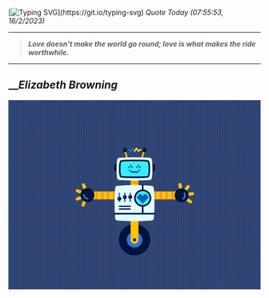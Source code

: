 [![Typing SVG](https://readme-typing-svg.herokuapp.com?font=Press+Start+2P&color=C2F784&size=35&width=900&height=100&lines=Hello+World%2C+I'm+Hung+!)](https://git.io/typing-svg) 
_Quote Today (07:55:53, 16/2/2023)_
___
>**_Love doesn't make the world go round; love is what makes the ride worthwhile._**
___

## __**_Elizabeth Browning_**

![RobotDance](src/assets/images/robot-dancing-dribble.gif?style=center)

